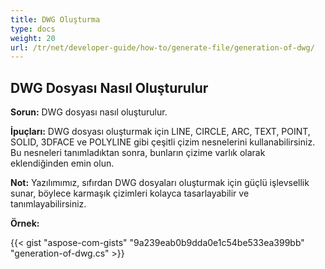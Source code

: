 ```yaml
---
title: DWG Oluşturma
type: docs
weight: 20
url: /tr/net/developer-guide/how-to/generate-file/generation-of-dwg/
---
```


## **DWG Dosyası Nasıl Oluşturulur**

**Sorun:** DWG dosyası nasıl oluşturulur.

**İpuçları:** DWG dosyası oluşturmak için LINE, CIRCLE, ARC, TEXT, POINT, SOLID, 3DFACE ve POLYLINE gibi çeşitli çizim nesnelerini kullanabilirsiniz. Bu nesneleri tanımladıktan sonra, bunların çizime varlık olarak eklendiğinden emin olun.

**Not:** Yazılımımız, sıfırdan DWG dosyaları oluşturmak için güçlü işlevsellik sunar, böylece karmaşık çizimleri kolayca tasarlayabilir ve tanımlayabilirsiniz.

**Örnek:**

{{< gist "aspose-com-gists" "9a239eab0b9dda0e1c54be533ea399bb" "generation-of-dwg.cs" >}}
